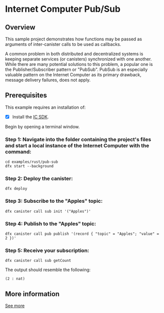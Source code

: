 # Internet Computer Pub/Sub

## Overview

This sample project demonstrates how functions may be passed as arguments of inter-canister calls to be used as callbacks.

A common problem in both distributed and decentralized systems is keeping separate services (or canisters) synchronized with one another. While there are many potential solutions to this problem, a popular one is the Publisher/Subscriber pattern or "PubSub". PubSub is an especially valuable pattern on the Internet Computer as its primary drawback, message delivery failures, does not apply.

## Prerequisites

This example requires an installation of:

- [x] Install the [IC SDK](https://internetcomputer.org/docs/current/developer-docs/setup/install/index.mdx).

Begin by opening a terminal window.

### Step 1: Navigate into the folder containing the project's files and start a local instance of the Internet Computer with the command:

```
cd examples/rust/pub-sub
dfx start --background
```

### Step 2: Deploy the canister:

```
dfx deploy
```

### Step 3: Subscribe to the "Apples" topic:

```
dfx canister call sub init '("Apples")'
```

### Step 4: Publish to the "Apples" topic:

```
dfx canister call pub publish '(record { "topic" = "Apples"; "value" = 2 })'
```

### Step 5: Receive your subscription:

```
dfx canister call sub getCount
```

The output should resemble the following:

```
(2 : nat)
```

## More information

[See more](./NOTE.md)
